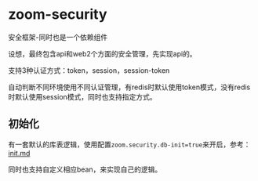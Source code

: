 # zoom-security
安全框架-同时也是一个依赖组件

设想，最终包含api和web2个方面的安全管理，先实现api的。

支持3种认证方式：token，session，session-token

自动判断不同环境使用不同认证管理，有redis时默认使用token模式，没有redis时默认使用session模式，同时也支持指定方式。

## 初始化

有一套默认的库表逻辑，使用配置`zoom.security.db-init=true`来开启，参考：[init.md](./init.md)

同时也支持自定义相应bean，来实现自己的逻辑。